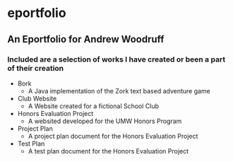 # eportfolio
## An Eportfolio for Andrew Woodruff

### Included are a selection of works I have created or been a part of their creation
* Bork
  * A Java implementation of the Zork text based adventure game
* Club Website
  * A Website created for a fictional School Club
* Honors Evaluation Project
  * A websited developed for the UMW Honors Program
* Project Plan
  * A project plan document for the Honors Evaluation Project
* Test Plan
  * A test plan document for the Honors Evaluation Project
